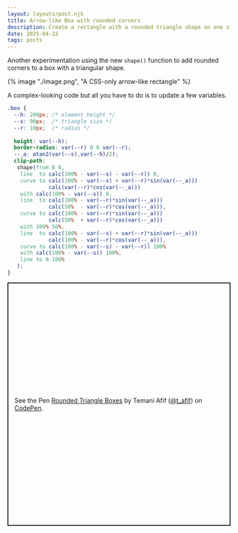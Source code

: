 ```yaml
---
layout: layouts/post.njk
title: Arrow-like Box with rounded corners
description: Create a rectangle with a rounded triangle shape on one side
date: 2025-04-22
tags: posts
---
```


Another experimentation using the new `shape()` function to add rounded corners to a box with a triangular shape.

{% image "./image.png", "A CSS-only arrow-like rectangle" %}

A complex-looking code but all you have to do is to update a few variables.

```css
.box {
  --h: 200px; /* element height */
  --s: 90px;  /* triangle size */
  --r: 10px;  /* radius */
  
  height: var(--h);
  border-radius: var(--r) 0 0 var(--r);
  --_a: atan2(var(--s),var(--h)/2);
  clip-path: 
   shape(from 0 0,
    line  to calc(100% - var(--s) - var(--r)) 0,
    curve to calc(100% - var(--s) + var(--r)*sin(var(--_a))) 
             calc(var(--r)*cos(var(--_a)))
    with calc(100% - var(--s)) 0,
    line  to calc(100% - var(--r)*sin(var(--_a))) 
             calc(50%  - var(--r)*cos(var(--_a))),
    curve to calc(100% - var(--r)*sin(var(--_a)))
             calc(50%  + var(--r)*cos(var(--_a))) 
    with 100% 50%,
    line  to calc(100% - var(--s) + var(--r)*sin(var(--_a))) 
             calc(100% - var(--r)*cos(var(--_a))),
    curve to calc(100% - var(--s) - var(--r)) 100%
    with calc(100% - var(--s)) 100%,
    line to 0 100%
   );
}
```

<p class="codepen" data-height="550" data-default-tab="result" data-slug-hash="LEENyEq" data-pen-title="Rounded Triangle Boxes" data-preview="true" data-user="t_afif" style="height: 550px; box-sizing: border-box; display: flex; align-items: center; justify-content: center; border: 2px solid; margin: 1em 0; padding: 1em;">
  <span>See the Pen <a href="https://codepen.io/t_afif/pen/LEENyEq">
  Rounded Triangle Boxes</a> by Temani Afif (<a href="https://codepen.io/t_afif">@t_afif</a>)
  on <a href="https://codepen.io">CodePen</a>.</span>
</p>
<script async src="https://public.codepenassets.com/embed/index.js"></script>

